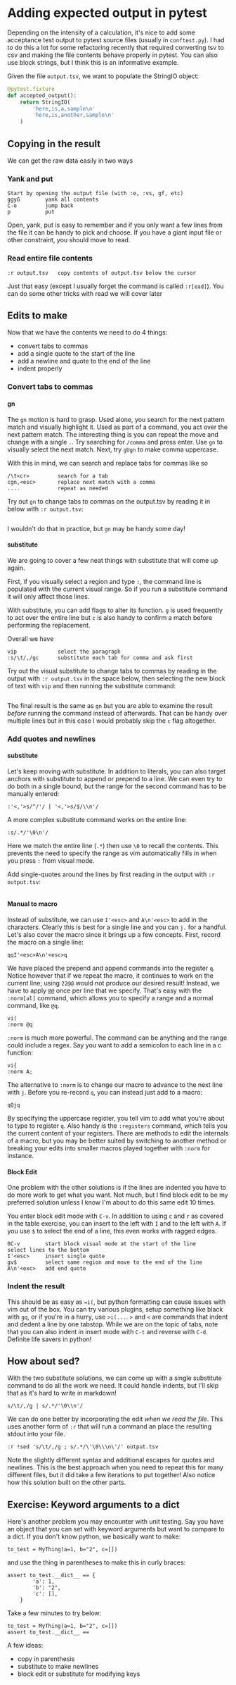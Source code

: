 # Adding expected output in pytest

Depending on the intensity of a calculation, it's nice to add some acceptance
test output to pytest source files (usually in `conftest.py`).  I had to do
this a lot for some refactoring recently that required converting tsv to csv
and making the file contents behave properly in pytest.  You can also use
block strings, but I think this is an informative example.

Given the file `output.tsv`, we want to populate the StringIO object:
```python
@pytest.fixture
def accepted_output():
    return StringIO(
        'here,is,a,sample\n'
        'here,is,another,sample\n'
    )
```

## Copying in the result
We can get the raw data easily in two ways

### Yank and put
```
Start by opening the output file (with :e, :vs, gf, etc)
ggyG        yank all contents
C-o         jump back
p           put
```
Open, yank, put is easy to remember and if you only want a few lines from the
file it can be handy to pick and choose.  If you have a giant input file or
other constraint, you should move to read.

### Read entire file contents
```
:r output.tsv   copy contents of output.tsv below the cursor
```
Just that easy (except I usually forget the command is called `:r[ead]`).
You can do some other tricks with read we will cover later

## Edits to make
Now that we have the contents we need to do 4 things:
 - convert tabs to commas
 - add a single quote to the start of the line
 - add a newline and quote to the end of the line
 - indent properly

### Convert tabs to commas

#### gn
The `gn` motion is hard to grasp.  Used alone, you search for the next pattern
match and visually highlight it.  Used as part of a command, you act over the
next pattern match.  The interesting thing is you can repeat the move and change
with a single `.`.  Try searching for `/comma` and press enter.  Use `gn` to
visually select the next match.  Next, try `gUgn` to make comma uppercase.

With this in mind, we can search and replace tabs for commas like so
```
/\t<cr>         search for a tab
cgn,<esc>       replace next match with a comma
....            repeat as needed
```

Try out `gn` to change tabs to commas on the output.tsv 
by reading it in below with `:r output.tsv`:
```

```


I wouldn't do that in practice, but `gn` may be handy some day!

#### substitute
We are going to cover a few neat things with substitute that will come up again.

First, if you visually select a region and type `:`, the command line is populated
with the current visual range.  So if you run a substitute command it will only
affect those lines.

With substitute, you can add flags to alter its function.  `g` is used frequently
to act over the entire line but `c` is also handy to confirm a match before
performing the replacement.

Overall we have
```
vip             select the paragraph
:s/\t/,/gc      substitute each tab for comma and ask first
```

Try out the visual substitute to change tabs to commas 
by reading in the output with `:r output.tsv` in the space
below, then selecting the new block of text with `vip` and
then running the substitute command:
```

```

The final result is the same as `gn` but you are able to examine the result
*before* running the command instead of afterwards.  That can be handy over
multiple lines but in this case I would probably skip the `c` flag altogether.

### Add quotes and newlines
#### substitute
Let's keep moving with substitute.  In addition to literals, you can also target
anchors with substitute to append or prepend to a line.  We can even try to do both in
a single bound, but the range for the second command has to be manually entered:
```
:'<,'>s/^/'/ | '<,'>s/$/\\n'/
```
A more complex substitute command works on the entire line:
```
:s/.*/'\0\n'/
```
Here we match the entire line (`.*`) then use `\0` to recall the contents.  This
prevents the need to specify the range as vim automatically fills in when you
press `:` from visual mode.

Add single-quotes around the lines
by first reading in the output with `:r output.tsv`:
```

```

#### Manual to macro
Instead of substitute, we can use `I'<esc>` and `A\n'<esc>` to add in the characters.
Clearly this is best for a single line and you can `j.` for a handful.  Let's
also cover the macro since it brings up a few concepts.  First, record the
macro on a single line:
```
qqI'<esc>A\n'<esc>q
```
We have placed the prepend and append commands into the register `q`.  Notice
however that if we repeat the macro, it continues to work on the current line;
using `22@@` would not produce our desired result!  Instead, we have to apply
`@@` once per line that we specify.  That's easy with the `:norm[al]` command,
which allows you to specify a range and a normal command, like `@q`.
```
vi(
:norm @q
```
`:norm` is much more powerful.  The command can be anything and the range could
include a regex.  Say you want to add a semicolon to each line in a c function:
```
vi{
:norm A;
```

The alternative to `:norm` is to change our macro to advance to the next line
with `j`.  Before you re-record `q`, you can instead just add to a macro:
```
qQjq
```
By specifying the uppercase register, you tell vim to add what you're about to
type to register `q`.  Also handy is the `:registers` command, which tells you
the current content of your registers.  There are methods to edit the internals
of a macro, but you may be better suited by switching to another method or
breaking your edits into smaller macros played together with `:norm` for instance.

#### Block Edit
One problem with the other solutions is if the lines are indented you have to
do more work to get what you want.  Not much, but I find block edit to be my
preferred solution unless I know I'm about to do this same edit 10 times.

You enter block edit mode with `C-v`.  In addition to using `c` and `r` as covered
in the table exercise, you can insert to the left with `I` and to the left with
`A`.  If you use `$` to select the end of a line, this even works with ragged edges.
```
0C-v        start block visual mode at the start of the line
select lines to the bottom
I'<esc>     insert single quote
gv$         select same region and move to the end of the line
A\n'<exc>   add end quote
```

### Indent the result
This should be as easy as `=i(`, but python formatting can cause issues with
vim out of the box.  You can try various plugins, setup something like black
with `gq`, or if you're in a hurry, use `>i(...`.  `>` and `<` are commands that
indent and dedent a line by one tabstop.  While we are on the topic of tabs,
note that you can also indent in insert mode with `C-t` and reverse with `C-d`.
Definite life savers in python!

## How about sed?
With the two substitute solutions, we can come up with a single substitute
command to do all the work we need.  It could handle indents, but I'll skip
that as it's hard to write in markdown!
```
s/\t/,/g | s/.*/'\0\\n'/
```

We can do one better by incorporating the edit *when we read the file*.  This
uses another form of `:r` that will run a command an place the resulting
stdout into your file.

```
:r !sed 's/\t/,/g ; s/.*/\'\0\\\n\'/' output.tsv
```
Note the slightly different syntax and additional escapes for quotes and newlines.
This is the best approach when you need to repeat this for many different files,
but it did take a few iterations to put together!  Also notice how this solution
built on the other parts.


## Exercise: Keyword arguments to a dict
Here's another problem you may encounter with unit testing.  Say you have an
object that you can set with keyword arguments but want to compare to a dict.
If you don't know python, we basically want to make:
```
to_test = MyThing(a=1, b="2", c=[])
```
and use the thing in parentheses to make this in curly braces:
```
assert to_test.__dict__ == {
        'a': 1,
        'b': "2",
        'c': [],
    }
```

Take a few minutes to try below:
```
to_test = MyThing(a=1, b="2", c=[])
assert to_test.__dict__ ==
```
A few ideas:
 - copy in parenthesis
 - substitute to make newlines
 - block edit or substitute for modifying keys

